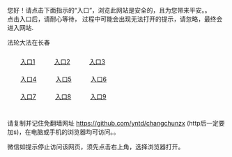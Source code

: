 您好！请点击下面指示的“入口”，浏览此网站是安全的，且为您带来平安。。 <br/>
点击入口后，请耐心等待， 过程中可能会出现无法打开的提示，请忽略，最终会进入网站. </br>

法轮大法在长春<br/>
<div style="padding:10px"><a style="margin:20px" target="_blank" href="https://d2gzmoykvi7smd.cloudfront.net/2Qpsp?xruufjt" id="ccLink1" rel="nofollow">入口1</a> <a target="_blank" style="margin:20px" href="https://d2rh2gmxl5esbl.cloudfront.net/2Qpsp?xodzd" id="ccLink2" rel="nofollow">入口2</a> <a style="margin:20px" target="_blank" href="https://d3v1g1fie8ck9f.cloudfront.net/2Qpsp?ffznn" id="ccLink3" rel="nofollow">入口3</a></div>

<div style="padding:10px" ><a style="margin:20px" target="_blank" href="https://d2gzmoykvi7smd.cloudfront.net/2Qpsp?xruufjt" id="ccLink4" rel="nofollow">入口4</a> <a style="margin:20px" href="https://d2rh2gmxl5esbl.cloudfront.net/2Qpsp?xodzd" target="_blank" id="ccLink5" rel="nofollow">入口5</a> <a style="margin:20px" href="https://d3v1g1fie8ck9f.cloudfront.net/2Qpsp?ffznn" target="_blank" id="ccLink6" rel="nofollow">入口6</a></div>

<div style="padding:10px"><a style="margin:20px" target="_blank" href="https://d2gzmoykvi7smd.cloudfront.net/2Qpsp?xruufjt" id="ccLink7" rel="nofollow">入口7</a> <a style="margin:20px" href="https://d2rh2gmxl5esbl.cloudfront.net/2Qpsp?xodzd" target="_blank" id="ccLink8" rel="nofollow">入口8</a> <a style="margin:20px" target="_blank" href="https://d3v1g1fie8ck9f.cloudfront.net/2Qpsp?ffznn" id="ccLink9" rel="nofollow">入口9</a></div>

<br/>



请复制并记住免翻墙网址 https://github.com/yntd/changchunzx (http后一定要加s)，在电脑或手机的浏览器均可访问。。<br/>

微信如提示停止访问该网页，须先点击右上角，选择浏览器打开。

